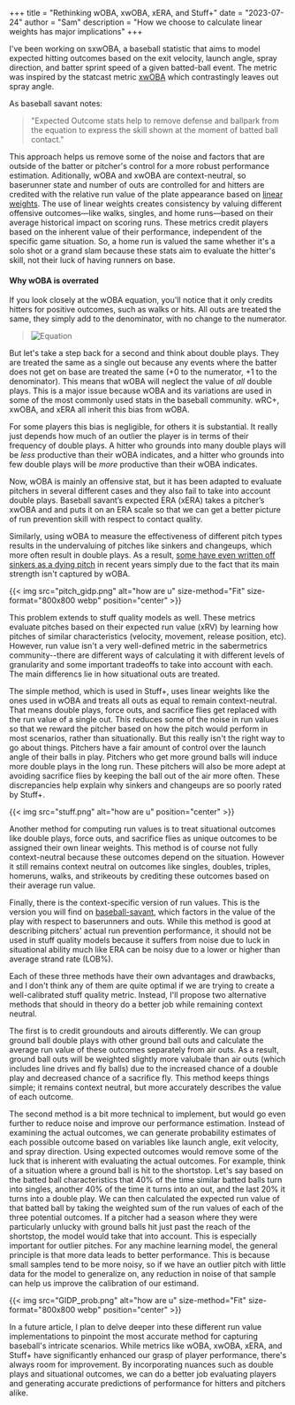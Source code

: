 +++
title = "Rethinking wOBA, xwOBA, xERA, and Stuff+"
date = "2023-07-24"
author = "Sam"
description = "How we choose to calculate linear weights has major implications"
+++

I've been working on sxwOBA, a baseball statistic that aims to model expected hitting outcomes based on the exit velocity, launch angle, spray direction, and batter sprint speed of a given batted-ball event. The metric was inspired by the statcast metric [xwOBA](https://baseballsavant.mlb.com/leaderboard/expected_statistics) which contrastingly leaves out spray angle. 

As baseball savant notes:
> "Expected Outcome stats help to remove defense and ballpark from the equation to express the skill shown at the moment of batted ball contact."

This approach helps us remove some of the noise and factors that are outside of the batter or pitcher's control for a more robust performance estimation. Aditionally, wOBA and xwOBA are context-neutral, so baserunner state and number of outs are controlled for and hitters are credited with the relative run value of the plate appearance based on [linear weights](https://library.fangraphs.com/principles/linear-weights/). The use of linear weights creates consistency by valuing different offensive outcomes—like walks, singles, and home runs—based on their average historical impact on scoring runs. These metrics credit players based on the inherent value of their performance, independent of the specific game situation. So, a home run is valued the same whether it's a solo shot or a grand slam because these stats aim to evaluate the hitter's skill, not their luck of having runners on base.

#### Why wOBA is overrated

If you look closely at the wOBA equation, you'll notice that it only credits hitters for positive outcomes, such as walks or hits. All outs are treated the same, they simply add to the denominator, with no change to the numerator. 

> ![Equation](https://math.vercel.app/?color=black&from=w%20O%20B%20A%3D%5Cfrac%7B0.7%20%5Ctimes%20%28BB%2BHBP%29%20%2B%200.9%20%5Ctimes%201B%20%2B%201.25%20%5Ctimes%202B%20%2B%201.6%20%5Ctimes%203B%20%2B%202%20%5Ctimes%20HR%7D%7BAB%2BBB%2BSF%2BHBP-IBB%7D.svg)

But let's take a step back for a second and think about double plays. They are treated the same as a single out because any events where the batter does not get on base are treated the same (+0 to the numerator, +1 to the denominator). This means that wOBA will neglect the value of *all* double plays. This is a major issue because wOBA and its variations are used in some of the most commonly used stats in the baseball community. wRC+, xwOBA, and xERA all inherit this bias from wOBA.

For some players this bias is negligible, for others it is substantial. It really just depends how much of an outlier the player is in terms of their frequency of double plays. A hitter who grounds into many double plays will be *less* productive than their wOBA indicates, and a hitter who grounds into few double plays will be *more* productive than their wOBA indicates.

Now, wOBA is mainly an offensive stat, but it has been adapted to evaluate pitchers in several different cases and they also fail to take into account double plays. Baseball savant’s expected ERA (xERA) takes a pitcher’s xwOBA and and puts it on an ERA scale so that we can get a better picture of run prevention skill with respect to contact quality.

Similarly, using wOBA to measure the effectiveness of different pitch types results in the undervaluing of pitches like sinkers and changeups, which more often result in double plays. As a result, [some have even written off sinkers as a dying pitch](https://blogs.fangraphs.com/go-see-the-two-seamer-before-its-gone/) in recent years simply due to the fact that its main strength isn't captured by wOBA.

{{< img src="pitch_gidp.png" alt="how are u" size-method="Fit" size-format="800x800 webp" position="center" >}}

This problem extends to stuff quality models as well. These metrics evaluate pitches based on their expected run value (xRV) by learning how pitches of similar characteristics (velocity, movement, release position, etc). However, run value isn't a very well-defined metric in the sabermetrics community--there are different ways of calculating it with different levels of granularity and some important tradeoffs to take into account with each. The main differencs lie in how situational outs are treated. 

The simple method, which is used in Stuff+, uses linear weights like the ones used in wOBA and treats all outs as equal to remain context-neutral. That means double plays, force outs, and sacrifice flies get replaced with the run value of a single out. This reduces some of the noise in run values so that we reward the pitcher based on how the pitch would perform in most scenarios, rather than situationally. But this really isn't the right way to go about things. Pitchers have a fair amount of control over the launch angle of their balls in play. Pitchers who get more ground balls will induce more double plays in the long run. These pitchers will also be more adept at avoiding sacrifice flies by keeping the ball out of the air more often. These discrepancies help explain why sinkers and changeups are so poorly rated by Stuff+.

{{< img src="stuff.png" alt="how are u" position="center" >}}

Another method for computing run values is to treat situational outcomes like double plays, force outs, and sacrifice flies as unique outcomes to be assigned their own linear weights. This method is of course not fully context-neutral because these outcomes depend on the situation. However it still remains context neutral on outcomes like singles, doubles, triples, homeruns, walks, and strikeouts by crediting these outcomes based on their average run value.

Finally, there is the context-specific version of run values. This is the version you will find on [baseball-savant](https://baseballsavant.mlb.com/leaderboard/pitch-arsenal-stats?type=pitcher&pitchType=&year=2023&position=undefined&team=&min=10&sort=4&sortDir=desc), which factors in the value of the play with respect to baserunners and outs. While this method is good at describing pitchers' actual run prevention performance, it should not be used in stuff quality models because it suffers from noise due to luck in situational ability much like ERA can be noisy due to a lower or higher than average strand rate (LOB%).

Each of these three methods have their own advantages and drawbacks, and I don't think any of them are quite optimal if we are trying to create a well-calibrated stuff quality metric. Instead, I'll propose two alternative methods that should in theory do a better job while remaining context neutral.

The first is to credit groundouts and airouts differently. We can group ground ball double plays with other ground ball outs and calculate the average run value of these outcomes separately from air outs. As a result, ground ball outs will be weighted slightly more valubale than air outs (which includes line drives and fly balls) due to the increased chance of a double play and decreased chance of a sacrifice fly. This method keeps things simple; it remains context neutral, but more accurately describes the value of each outcome.

The second method is a bit more technical to implement, but would go even further to reduce noise and improve our performance estimation. Instead of examining the actual outcomes, we can generate probability estimates of each possible outcome based on variables like launch angle, exit velocity, and spray direction. Using expected outcomes would remove some of the luck that is inherent with evaluating the actual outcomes. For example, think of a situation where a ground ball is hit to the shortstop. Let's say based on the batted ball characteristics that 40% of the time similar batted balls turn into singles, another 40% of the time it turns into an out, and the last 20% it turns into a double play. We can then calculated the expected run value of that batted ball by taking the weighted sum of the run values of each of the three potential outcomes. If a pitcher had a season where they were particularly unlucky with ground balls hit just past the reach of the shortstop, the model would take that into account. This is especially important for outlier pitches. For any machine learning model, the general principle is that more data leads to better performance. This is because small samples tend to be more noisy, so if we have an outlier pitch with little data for the model to generalize on, any reduction in noise of that sample can help us improve the calibration of our estimand.

{{< img src="GIDP_prob.png" alt="how are u" size-method="Fit" size-format="800x800 webp" position="center" >}}

In a future article, I plan to delve deeper into these different run value implementations to pinpoint the most accurate method for capturing baseball's intricate scenarios. While metrics like wOBA, xwOBA, xERA, and Stuff+ have significantly enhanced our grasp of player performance, there's always room for improvement. By incorporating nuances such as double plays and situational outcomes, we can do a better job evaluating players and generating accurate predictions of performance for hitters and pitchers alike.




